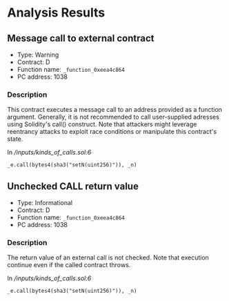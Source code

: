 # Analysis Results
## Message call to external contract
- Type: Warning
- Contract: D
- Function name: `_function_0xeea4c864`
- PC address: 1038

### Description
This contract executes a message call to an address provided as a function argument. Generally, it is not recommended to call user-supplied adresses using Solidity's call() construct. Note that attackers might leverage reentrancy attacks to exploit race conditions or manipulate this contract's state.

In *<TESTDATA>/inputs/kinds_of_calls.sol:6*

```
_e.call(bytes4(sha3("setN(uint256)")), _n)
```
## Unchecked CALL return value
- Type: Informational
- Contract: D
- Function name: `_function_0xeea4c864`
- PC address: 1038

### Description
The return value of an external call is not checked. Note that execution continue even if the called contract throws.

In *<TESTDATA>/inputs/kinds_of_calls.sol:6*

```
_e.call(bytes4(sha3("setN(uint256)")), _n)
```
